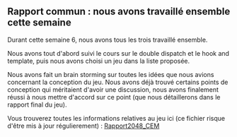 ## Rapport commun : nous avons travaillé ensemble cette semaine

Durant cette semaine 6, nous avons tous les trois travaillé ensemble. 

Nous avons tout d'abord suivi le cours sur le double dispatch et le hook and template, puis nous avons choisi un jeu dans la liste proposée.


Nous avons fait un brain storming sur toutes les idées que nous avions concernant la conception du jeu. Nous avons déjà trouvé certains points de conception qui méritaient d'avoir une discussion, nous avons finalement réussi à nous mettre d'accord sur ce point (que nous détaillerons dans le rapport final du jeu).


Vous trouverez toutes les informations relatives au jeu ici (ce fichier risque d'être mis à jour régulierement) : [Rapport2048_CEM](game-informations-semaine6.md)
